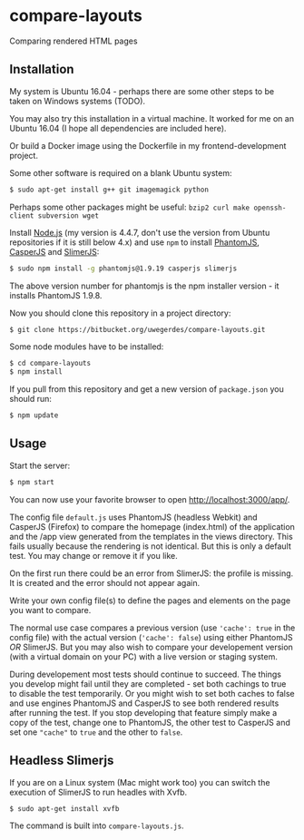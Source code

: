 # compare-layouts

Comparing rendered HTML pages

## Installation

My system is Ubuntu 16.04 - perhaps there are some other steps to be taken on Windows systems (TODO).

You may also try this installation in a virtual machine. It worked for me on an Ubuntu 16.04 (I hope all dependencies are included here).

Or build a Docker image using the Dockerfile in my frontend-development project.

Some other software is required on a blank Ubuntu system:

```bash
$ sudo apt-get install g++ git imagemagick python
```

Perhaps some other packages might be useful: ```bzip2 curl make openssh-client subversion wget```

Install [Node.js](https://nodejs.org/en/) (my version is 4.4.7, don't use the version from Ubuntu repositories if it is still below 4.x) and use `npm` to install [PhantomJS](http://phantomjs.org), [CasperJS](http://phantomjs.org) and [SlimerJS](https://slimerjs.org):

```bash
$ sudo npm install -g phantomjs@1.9.19 casperjs slimerjs
```

The above version number for phantomjs is the npm installer version - it installs PhantomJS 1.9.8.

Now you should clone this repository in a project directory:

```bash
$ git clone https://bitbucket.org/uwegerdes/compare-layouts.git
```

Some node modules have to be installed:

```bash
$ cd compare-layouts
$ npm install
```

If you pull from this repository and get a new version of `package.json` you should run:

```bash
$ npm update
```

## Usage

Start the server:

```bash
$ npm start
```

You can now use your favorite browser to open [http://localhost:3000/app/](http://localhost:3000/app/).

The config file `default.js` uses PhantomJS (headless Webkit) and CasperJS (Firefox) to compare the homepage (index.html) of the application and the /app view generated from the templates in the views directory. This fails usually because the rendering is not identical. But this is only a default test. You may change or remove it if you like.

On the first run there could be an error from SlimerJS: the profile is missing. It is created and the error should not appear again.

Write your own config file(s) to define the pages and elements on the page you want to compare.

The normal use case compares a previous version (use `'cache': true` in the config file) with the actual version (`'cache': false`) using either PhantomJS *OR* SlimerJS. But you may also wish to compare your developement version (with a virtual domain on your PC) with a live version or staging system.

During developement most tests should continue to succeed. The things you develop might fail until they are completed - set both cachings to true to disable the test temporarily. Or you might wish to set both caches to false and use engines PhantomJS and CasperJS to see both rendered results after running the test. If you stop developing that feature simply make a copy of the test, change one to PhantomJS, the other test to CasperJS and set one `"cache"` to `true` and the other to `false`.

## Headless Slimerjs

If you are on a Linux system (Mac might work too) you can switch the execution of SlimerJS to run headles with Xvfb.

```bash
$ sudo apt-get install xvfb
```

The command is built into `compare-layouts.js`.
